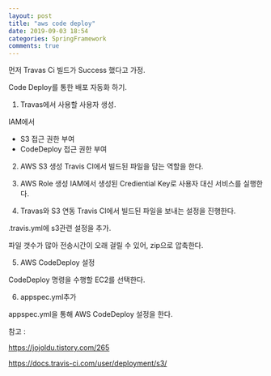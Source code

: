 ```yaml
---
layout: post
title: "aws code deploy"
date: 2019-09-03 18:54
categories: SpringFramework
comments: true
---
```


먼저 Travas Ci 빌드가 Success 했다고 가정.

Code Deploy를 통한 배포 자동화 하기.


1. Travas에서 사용할 사용자 생성.  

IAM에서
- S3 접근 권한 부여
- CodeDeploy 접근 권한 부여

2. AWS S3 생성 
Travis CI에서 빌드된 파일을 담는 역할을 한다.

3. AWS Role 생성
IAM에서 생성된 Crediential Key로 사용자 대신 서비스를 실행한다.

4. Travas와 S3 연동
Travis CI에서 빌드된 파일을 보내는 설정을 진행한다.

.travis.yml에 s3관련 설정을 추가.

파일 갯수가 많아 전송시간이 오래 걸릴 수 있어, zip으로 압축한다.

5. AWS CodeDeploy 설정

CodeDeploy 명령을 수행할 EC2를 선택한다.

6. appspec.yml추가

appspec.yml을 통해 AWS CodeDeploy 설정을 한다.





참고 : 

https://jojoldu.tistory.com/265

https://docs.travis-ci.com/user/deployment/s3/

